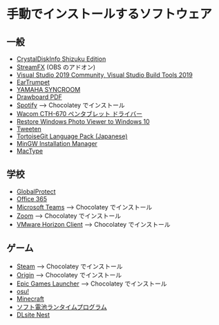 # 手動でインストールするソフトウェア

## 一般
* [CrystalDiskInfo Shizuku Edition](https://crystalmark.info/ja/download/)
* [StreamFX](https://github.com/Xaymar/obs-StreamFX/releases) (OBS のアドオン)
* [Visual Studio 2019 Community, Visual Studio Build Tools 2019](https://visualstudio.microsoft.com/ja/downloads/)
* [EarTrumpet](https://www.microsoft.com/ja-jp/p/eartrumpet/9nblggh516xp?activetab=pivot:overviewtab)
* [YAMAHA SYNCROOM](https://syncroom.yamaha.com/play/dl/)
* [Drawboard PDF](https://www.microsoft.com/ja-jp/p/drawboard-pdf/9wzdncrfhwqt?activetab=pivot:overviewtab)
* [Spotify](#) --> Chocolatey でインストール
* [Wacom CTH-670 ペンタブレット ドライバー](http://cdn.wacom.com/u/productsupport/drivers/win/consumer/pentablet_5.3.5-3.exe)
* [Restore Windows Photo Viewer to Windows 10](https://www.authorsoft.com/restore-windows-photo-viewer.html)
* [Tweeten](https://www.microsoft.com/ja-jp/p/tweeten/9nblggh52xbx?rtc=1)
* [TortoiseGit Language Pack (Japanese)](https://download.tortoisegit.org/tgit/2.11.0.0/TortoiseGit-LanguagePack-2.11.0.0-64bit-ja.msi)
* [MinGW Installation Manager](https://ja.osdn.net/projects/mingw/downloads/68260/mingw-get-setup.exe/)
* [MacType](https://github.com/snowie2000/mactype/releases/)

## 学校
* [GlobalProtect](http://www.ipc.hiroshima-cu.ac.jp/Public/doc/vpn/win.html)
* [Office 365](https://www.office.com/?omkt=ja-jp&auth=2)
* [Microsoft Teams](#) --> Chocolatey でインストール
* [Zoom](#) --> Chocolatey でインストール
* [VMware Horizon Client](#) --> Chocolatey でインストール

## ゲーム
* [Steam](#) --> Chocolatey でインストール
* [Origin](#) --> Chocolatey でインストール
* [Epic Games Launcher](#) --> Chocolatey でインストール
* [osu!](https://osu.ppy.sh/home/download)
* [Minecraft](https://www.minecraft.net/ja-jp/download)
* [ソフト電池ランタイムプログラム](http://www.soft-denchi.jp/comdocs/dlguide/index.htm)
* [DLsite Nest](https://www.dlsite.com/pro/guide/dlnest)
